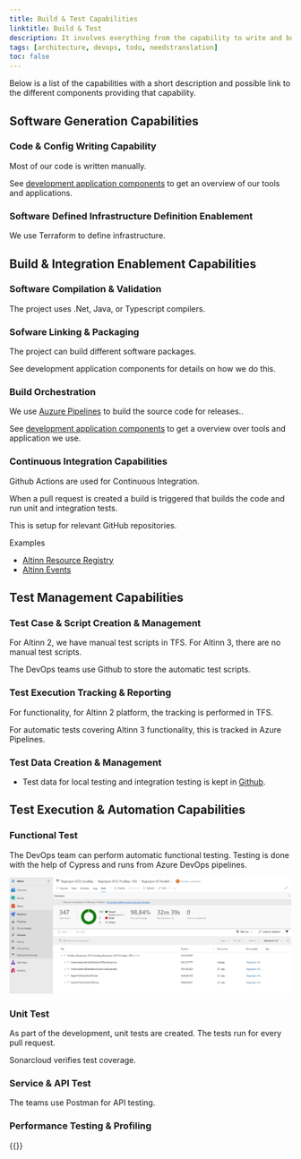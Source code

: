 ```yaml
---
title: Build & Test Capabilities
linktitle: Build & Test
description: It involves everything from the capability to write and build code to the different types of testing of the code.
tags: [architecture, devops, todo, needstranslation]
toc: false
---
```


Below is a list of the capabilities with a short description and possible link to the different components providing that capability.

## Software Generation Capabilities

### Code & Config Writing Capability

Most of our code is written manually.

See [development application components](/nb/technology/architecture/components/application/nonsolutionspecific/development/)
to get an overview of our tools and applications.

### Software Defined Infrastructure Definition Enablement

We use Terraform to define infrastructure.

## Build & Integration Enablement Capabilities

### Software Compilation & Validation

The project uses .Net, Java, or Typescript compilers.

### Sofware Linking & Packaging

The project can build different software packages.

See development application components for details on how we do this.

### Build Orchestration

We use [Auzure Pipelines](https://azure.microsoft.com/en-us/services/devops/pipelines/) to build the source code for releases..

See [development application components](/nb/technology/architecture/components/application/nonsolutionspecific/development/) to get a overview over tools and application we use. 

### Continuous Integration Capabilities

Github Actions are used for Continuous Integration.

When a pull request is created a build is triggered that builds the code and run unit and integration tests.

This is setup for relevant GitHub repositories.

Examples

- [Altinn Resource Registry](https://github.com/Altinn/altinn-resource-registry/actions)
- [Altinn Events](https://github.com/Altinn/altinn-events/actions)

## Test Management Capabilities

### Test Case & Script Creation & Management

For Altinn 2, we have manual test scripts in TFS.
For Altinn 3, there are no manual test scripts. 

The DevOps teams use Github to store the automatic test scripts.

### Test Execution Tracking & Reporting

For functionality, for Altinn 2 platform, the tracking is performed in TFS.

For automatic tests covering Altinn 3 functionality, this is tracked in Azure Pipelines.

### Test Data Creation & Management

- Test data for local testing and integration testing is kept in [Github](https://github.com/Altinn/altinn-studio).

## Test Execution & Automation Capabilities

### Functional Test

The DevOps team can perform automatic functional testing. Testing is done with the help of Cypress and runs from Azure DevOps pipelines.

![Devops](regressiontest.png)

### Unit Test

As part of the development, unit tests are created. The tests run for every pull request.

Sonarcloud verifies test coverage.

### Service & API Test

The teams use Postman for API testing.

### Performance Testing & Profiling

{{<children />}}
